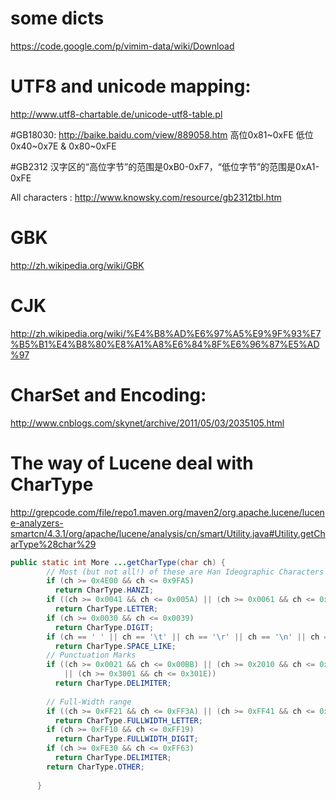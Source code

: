 # some dicts
https://code.google.com/p/vimim-data/wiki/Download

# UTF8 and unicode mapping:
http://www.utf8-chartable.de/unicode-utf8-table.pl

#GB18030:
http://baike.baidu.com/view/889058.htm
高位0x81~0xFE
低位0x40~0x7E  &  0x80~0xFE

#GB2312
汉字区的“高位字节”的范围是0xB0-0xF7，“低位字节”的范围是0xA1-0xFE

All characters :
http://www.knowsky.com/resource/gb2312tbl.htm

# GBK
http://zh.wikipedia.org/wiki/GBK

# CJK
http://zh.wikipedia.org/wiki/%E4%B8%AD%E6%97%A5%E9%9F%93%E7%B5%B1%E4%B8%80%E8%A1%A8%E6%84%8F%E6%96%87%E5%AD%97

# CharSet and Encoding:
http://www.cnblogs.com/skynet/archive/2011/05/03/2035105.html

# The way of Lucene deal with CharType
http://grepcode.com/file/repo1.maven.org/maven2/org.apache.lucene/lucene-analyzers-smartcn/4.3.1/org/apache/lucene/analysis/cn/smart/Utility.java#Utility.getCharType%28char%29
```Java
public static int More ...getCharType(char ch) {
        // Most (but not all!) of these are Han Ideographic Characters
        if (ch >= 0x4E00 && ch <= 0x9FA5)
          return CharType.HANZI;
        if ((ch >= 0x0041 && ch <= 0x005A) || (ch >= 0x0061 && ch <= 0x007A))
          return CharType.LETTER;
        if (ch >= 0x0030 && ch <= 0x0039)
          return CharType.DIGIT;
        if (ch == ' ' || ch == '\t' || ch == '\r' || ch == '\n' || ch == '　')
          return CharType.SPACE_LIKE;
        // Punctuation Marks
        if ((ch >= 0x0021 && ch <= 0x00BB) || (ch >= 0x2010 && ch <= 0x2642)
            || (ch >= 0x3001 && ch <= 0x301E))
          return CharType.DELIMITER;
    
        // Full-Width range
        if ((ch >= 0xFF21 && ch <= 0xFF3A) || (ch >= 0xFF41 && ch <= 0xFF5A))
          return CharType.FULLWIDTH_LETTER;
        if (ch >= 0xFF10 && ch <= 0xFF19)
          return CharType.FULLWIDTH_DIGIT;
        if (ch >= 0xFE30 && ch <= 0xFF63)
          return CharType.DELIMITER;
        return CharType.OTHER;
    
      }
```
